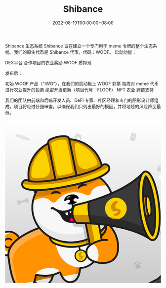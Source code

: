 ﻿---
title: "Shibance"
description: "币安智能链上首个去中心化 Meme 交易所和 Launchpad"
date: 2022-08-19T00:00:00+08:00
lastmod: 2022-08-19T00:00:00+08:00
draft: false
authors: ["boogArno"]
featuredImage: "shibance.png"
tags: ["DeFi","Shibance"]
categories: ["nfts"]
nfts: ["DeFi"]
blockchain: "BSC"
website: "https://shibance.com/"
twitter: "https://twitter.com/shibance"
discord: "https://discord.gg/jGSeJ9Bt"
telegram: ""
github: "https://github.com/shibance"
youtube: "https://www.youtube.com/channel/UCmIEiNh39XFtqJXRM02BT4Q"
twitch: ""
facebook: ""
instagram: ""
reddit: "https://www.reddit.com/r/Shibance/"
medium: "https://shibance.medium.com/"
steam: ""
gitbook: ""
googleplay: ""
appstore: ""
status: "Live"
weight: 
lightgallery: true
toc: true
pinned: false
recommend: false
recommend1: false
---
Shibance 生态系统
Shibance 旨在建立一个专门用于 meme 令牌的整个生态系统。我们的原生代币是 Shibance 代币，代码：WOOF。
启动功能：

  DEX平台
  合作项目的农业奖励
  WOOF 质押池

发布后：

  初始 WOOF 产品（“IWO”），在我们的启动板上
  WOOF 彩票
  每周对 meme 代币进行农业提升的投票
  绝密开发更新（项目代号：FLOOF）
  NFT 农业
  跨链支持

我们的团队由前端和后端开发人员、DeFi 专家、社区经理和专门的图形设计师组成。项目将经过仔细审查，以确保我们只列出最好的模因，并将地毯的风险降至最低。

![E-N67CYUUAMulKw](E-N67CYUUAMulKw.png)